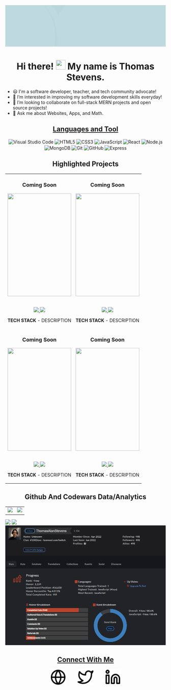 ![alt text](https://github.com/ThomasAlanStevens/ThomasAlanStevens/blob/main/Github%20Cover.gif?raw=true)


<h1 align='center'>Hi there! <img src="https://github.com/sudnyeshtalekar/sudnyeshtalekar/blob/master/Assets/Hi.gif" width="30px" height="30px"> My name is Thomas Stevens.</h1>

- 😃 I'm a software developer, teacher, and tech community advocate!
- 👀 I’m interested in improving my software development skills everyday!
- 💞️ I’m looking to collaborate on full-stack MERN projects and open source projects!
- 💬 Ask me about Websites, Apps, and Math.

<h2 align='center'><u>Languages and Tool</u></h3>
<section align="center">
    <img align="center" alt="Visual Studio Code" width="8%" src="https://cdn.jsdelivr.net/gh/devicons/devicon/icons/vscode/vscode-original.svg"/>
    <img align="center" alt="HTML5" width="8%" src="https://cdn.jsdelivr.net/gh/devicons/devicon/icons/html5/html5-original.svg"/>
    <img align="center" alt="CSS3" width="8%" src="https://cdn.jsdelivr.net/gh/devicons/devicon/icons/css3/css3-original.svg"/>
    <img align="center" alt="JavaScript" width="8%" src="https://cdn.jsdelivr.net/gh/devicons/devicon/icons/javascript/javascript-original.svg"/>
    <img align="center" alt="React" width="8%" src="https://cdn.jsdelivr.net/gh/devicons/devicon/icons/react/react-original.svg"/>
    <img align="center" alt="Node.js" width="8%" src="https://cdn.jsdelivr.net/gh/devicons/devicon/icons/nodejs/nodejs-original.svg"/>
    <img align="center" alt="MongoDB" width="8%" src="https://cdn.jsdelivr.net/gh/devicons/devicon/icons/mongodb/mongodb-original.svg"/>
    <img align="center" alt="Git" width="8%" src="https://cdn.jsdelivr.net/gh/devicons/devicon/icons/git/git-original.svg"/>
    <img align="center" alt="GitHub" width="8%" src="https://user-images.githubusercontent.com/3369400/139448065-39a229ba-4b06-434b-bc67-616e2ed80c8f.png"/>
    <img align="center" alt="Express" width="18%" src="https://user-images.githubusercontent.com/97814431/170081210-73593c53-48ce-4ad1-bd96-d370c124cc2c.png">
</section>


<!--Project Section -->

<h2 align="center">Highlighted Projects </h2>
<div align="center">
    <table>
        <tr>
            <td width="50%">
                <h3 align="center" color="white">Coming Soon</h3>
                    <div align="center" >  
                    <a href='https://www.google.com'>
                    <img src="https://img.freepik.com/free-vector/neon-style-coming-soon-glowing-background-design_1017-25516.jpg?w=2000" alt="" height="322px" width="100%" />
                    </a>
                    <br>
                    <br>
                    <p>
                        <a href="https://www.google.com" target="_blank">
                            <img src="https://img.shields.io/badge/Code-lightgrey?style=for-the-badge&logo=github"/>
                        </a>  
                        <a href="https://www.google.com" target="_blank">
                            <img src="https://img.shields.io/badge/-website-green?style=for-the-badge&color=005da8"/>
                        </a>
                    </p>
                    <p><strong>TECH STACK</strong> - DESCRIPTION</p>
                </div>
            </td>
            <td width="50%">
                <h3 align="center" color="white">Coming Soon</h3>
                    <div align="center" >  
                    <a href='https://www.google.com'>
                    <img src="https://img.freepik.com/free-vector/neon-style-coming-soon-glowing-background-design_1017-25516.jpg?w=2000" alt="" height="322px" width="100%" />
                    </a>
                    <br>
                    <br>
                    <p>
                        <a href="https://www.google.com" target="_blank">
                            <img src="https://img.shields.io/badge/Code-lightgrey?style=for-the-badge&logo=github"/>
                        </a>  
                        <a href="https://www.google.com" target="_blank">
                            <img src="https://img.shields.io/badge/-website-green?style=for-the-badge&color=005da8"/>
                        </a>
                    </p>
                    <p><strong>TECH STACK</strong> - DESCRIPTION</p>
                </div>
            </td>
            <!-- <td width="50%">
                <h3 align="center" color="white">Naruto 2D Game Selector</h3>
                <div align="center" >  
                    <a href='#'> 
                    <img src="https://github.com/ssaryonjr/ssaryonjr/blob/main/ezgif.com-gif-maker.gif?raw=true" alt="Naruto Game" height="322px" width="100%" />
                    </a>
                    <br>
                    <br>
                    <p>
                    <a href="https://github.com/ssaryonjr/Naruto-Character-Selector/tree/main/Naruto.JS" target="_blank">
                    <img src="https://img.shields.io/badge/Code-lightgrey?style=for-the-badge&logo=github"/>
                    </a>  
                    <a href="https://narutobattlescreen-js.netlify.app/" target="_blank">
                    <img src="https://img.shields.io/badge/-website-green?style=for-the-badge&color=005da8"/>
                    </a>
                    </p>
                    <p><strong>JavaScript, CSS3, HTML5</strong> — Created a vanilla JavaScript application using sprites from Naruto. You are able to switch fighters by clicking in the character select box much like any classic PVP game!</p>
                </div>
            </td> -->
            <!-- <td width="50%">
                <h3 align="center" color="white">Samflix Movie Info.</h3>
                <div align="center" >  
                    <a href='https://ssjrmovieapi.netlify.app/'>
                    <img src="https://github.com/ssaryonjr/ssaryonjr/blob/main/ezgif.com-gif-maker%20(1).gif?raw=true" alt="" height="322px" width="100%" />
                    </a>
                    <br>
                    <br>
                    <p>
                    <a href="https://github.com/ssaryonjr" target="_blank">
                    <img src="https://img.shields.io/badge/Code-lightgrey?style=for-the-badge&logo=github"/>
                    </a>  
                    <a href="https://ssjrmovieapi.netlify.app/" target="_blank">
                    <img src="https://img.shields.io/badge/-website-green?style=for-the-badge&color=005da8"/>
                    </a>
                    </p>
                    <p><strong>JavaScript, Swiper.js, OMDb RESTful API</strong> — Dynamically rendered data from the OMDb API on the page using JavaScript and integrated it with swiper.js. Click the search icon in the navigation and look up your favorite movie!</p>
                </div>
            </td> -->
        </tr>
        <tr>
            <!-- <td width="50%">
                <h3 align="center" color="white">T&K Nigerian Restaurant</h3>
                    <div align="center">  
                    <a href='https://tandkrestaurant.netlify.app/'>
                    <img src="https://github.com/ssaryonjr/ssaryonjr/blob/main/ezgif.com-gif-maker%20(5).gif?raw=true" alt="Restaurant Website" height="322px" width="100%" />
                    </a>
                    <br>
                    <br>
                    <p>
                        <a href="https://github.com/ssaryonjr/T-K-Restaurant-" target="_blank">
                            <img src="https://img.shields.io/badge/Code-lightgrey?style=for-the-badge&logo=github"/>
                        </a>  
                        <a href="https://tandkrestaurant.netlify.app/" target="_blank">
                            <img src="https://img.shields.io/badge/-website-green?style=for-the-badge&color=005da8"/>
                        </a>
                    </p>
                    <p><strong>JavaScript, jQuery, Bootstrap, CSS3, HTML5</strong> — Designed and deployed a fully responsive desktop and mobile web interface for customers of T&K Restaurant to browse their menu and connect to Door Dash and place orders for delivery or pick up.</p>
                </div> 
            </td> -->
            <td width="50%">
                <h3 align="center" color="white">Coming Soon</h3>
                    <div align="center" >  
                    <a href='https://www.google.com'>
                    <img src="https://img.freepik.com/free-vector/neon-style-coming-soon-glowing-background-design_1017-25516.jpg?w=2000" alt="" height="322px" width="100%" />
                    </a>
                    <br>
                    <br>
                    <p>
                        <a href="https://www.google.com" target="_blank">
                            <img src="https://img.shields.io/badge/Code-lightgrey?style=for-the-badge&logo=github"/>
                        </a>  
                        <a href="https://www.google.com" target="_blank">
                            <img src="https://img.shields.io/badge/-website-green?style=for-the-badge&color=005da8"/>
                        </a>
                    </p>
                    <p><strong>TECH STACK</strong> - DESCRIPTION</p>
                </div>
            </td>
            <td width="50%">
                <h3 align="center" color="white">Coming Soon</h3>
                    <div align="center" >  
                    <a href='https://www.google.com'>
                    <img src="https://img.freepik.com/free-vector/neon-style-coming-soon-glowing-background-design_1017-25516.jpg?w=2000" alt="" height="322px" width="100%" />
                    </a>
                    <br>
                    <br>
                    <p>
                        <a href="https://www.google.com" target="_blank">
                            <img src="https://img.shields.io/badge/Code-lightgrey?style=for-the-badge&logo=github"/>
                        </a>  
                        <a href="https://www.google.com" target="_blank">
                            <img src="https://img.shields.io/badge/-website-green?style=for-the-badge&color=005da8"/>
                        </a>
                    </p>
                    <p><strong>TECH STACK</strong> - DESCRIPTION</p>
                </div>
            </td>
        </tr>
    </table>
</div>

<h2 align="center">Github And Codewars Data/Analytics</h2>
<table>
    <tr>
        <td width="50%">
            <img width="100%" src="http://github-readme-streak-stats.herokuapp.com?user=ThomasAlanStevens&hide_border=true&stroke=050E96&fire=8E1010&dates=00000077&sideLabels=050E96&currStreakLabel=050E96&currStreakNum=8E1010&ring=050E96&sideNums=8E1010">
        </td>
        <td width="50%">
            <img width="100%" src="https://github-readme-stats.vercel.app/api?username=ThomasAlanStevens&hide_border=true&hide=stars&text_color=050E96&icon_color=050E96&title_color=8E1010&include_all_commits=true&count_private=true&show_icon=true">
        </td>
    </tr>
</table>
<img src="https://github.com/ThomasAlanStevens/ThomasAlanStevens/graphs/commit-activity">
<img src="https://activity-graph.herokuapp.com/graph?username=thomasalanstevens&bg_color=FFFFFF00&color=050E96&line=050E96&point=8E1010&hide_border=true&title_color=8E1010&include_all_commits=true&count_private=true">
<img src="/img/codedWars.PNG">



<h2 align="center"><u>Connect With Me</u></h3>
<section align="center">
    <a href="https://stevenssoftwareservices.com"><img align="center" alt="Website" width="10%" src="./img/globe-light.svg"/></a>
    &nbsp;&nbsp;&nbsp;&nbsp;&nbsp;&nbsp;&nbsp;
    <a href="https://twitter.com/ThomasAlanStev"><img align="center" alt="Twitter" width="10%" src="./img/twitter-light.svg"/></a>
    &nbsp;&nbsp;&nbsp;&nbsp;&nbsp;&nbsp;&nbsp;
    <a href="https://www.linkedin.com/in/thomas-alan-stevens"><img align="center" alt="Linkedin" width="10%" src="./img/linkedin-light.svg"/></a>
</section>



